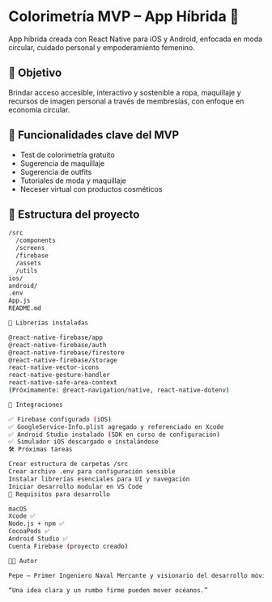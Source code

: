 # Colorimetría MVP – App Híbrida 🚀

App híbrida creada con React Native para iOS y Android, enfocada en moda circular, cuidado personal y empoderamiento femenino.

## 🌟 Objetivo

Brindar acceso accesible, interactivo y sostenible a ropa, maquillaje y recursos de imagen personal a través de membresías, con enfoque en economía circular.

## 🧩 Funcionalidades clave del MVP

- Test de colorimetría gratuito
- Sugerencia de maquillaje
- Sugerencia de outfits
- Tutoriales de moda y maquillaje
- Neceser virtual con productos cosméticos

## 🧱 Estructura del proyecto

```bash
/src
  /components
  /screens
  /firebase
  /assets
  /utils
ios/
android/
.env
App.js
README.md

🔧 Librerías instaladas

@react-native-firebase/app
@react-native-firebase/auth
@react-native-firebase/firestore
@react-native-firebase/storage
react-native-vector-icons
react-native-gesture-handler
react-native-safe-area-context
(Próximamente: @react-navigation/native, react-native-dotenv)

🔗 Integraciones

✅ Firebase configurado (iOS)
✅ GoogleService-Info.plist agregado y referenciado en Xcode
✅ Android Studio instalado (SDK en curso de configuración)
✅ Simulador iOS descargado e instalándose
🛠️ Próximas tareas

Crear estructura de carpetas /src
Crear archivo .env para configuración sensible
Instalar librerías esenciales para UI y navegación
Iniciar desarrollo modular en VS Code
🛫 Requisitos para desarrollo

macOS
Xcode ✅
Node.js + npm ✅
CocoaPods ✅
Android Studio ✅
Cuenta Firebase (proyecto creado)

👨‍💻 Autor

Pepe – Primer Ingeniero Naval Mercante y visionario del desarrollo móvil 🚢📲

“Una idea clara y un rumbo firme pueden mover océanos.”